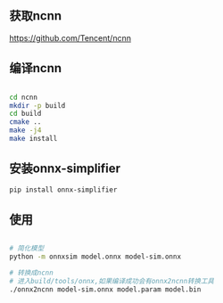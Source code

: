 ## 获取ncnn
https://github.com/Tencent/ncnn

## 编译ncnn
```bash

cd ncnn
mkdir -p build
cd build
cmake ..
make -j4
make install

```

## 安装onnx-simplifier
```bash
pip install onnx-simplifier

```
 ## 使用
```bash

# 简化模型
python -m onnxsim model.onnx model-sim.onnx

# 转换成ncnn
# 进入build/tools/onnx,如果编译成功会有onnx2ncnn转换工具
./onnx2ncnn model-sim.onnx model.param model.bin

```
